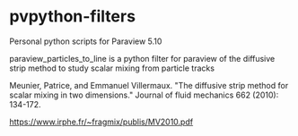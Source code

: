 # pvpython-filters
Personal python scripts for Paraview 5.10

paraview_particles_to_line is a python filter for paraview of the diffusive strip method to study scalar mixing from particle tracks

Meunier, Patrice, and Emmanuel Villermaux. "The diffusive strip method for scalar mixing in two dimensions." Journal of fluid mechanics 662 (2010): 134-172.

https://www.irphe.fr/~fragmix/publis/MV2010.pdf

